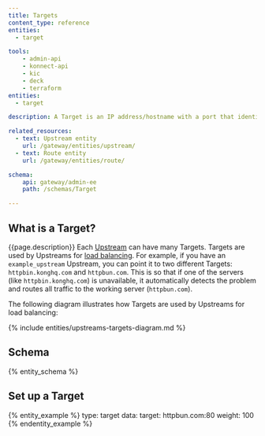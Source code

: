 ```yaml
---
title: Targets
content_type: reference
entities:
  - target

tools:
    - admin-api
    - konnect-api
    - kic
    - deck
    - terraform
entities:
  - target

description: A Target is an IP address/hostname with a port that identifies an instance of a backend service.

related_resources:
  - text: Upstream entity
    url: /gateway/entities/upstream/
  - text: Route entity
    url: /gateway/entities/route/

schema:
    api: gateway/admin-ee
    path: /schemas/Target

---
```


## What is a Target?

{{page.description}} Each [Upstream](/gateway/entities/upstream/) can have many Targets. Targets are used by Upstreams for [load balancing](https://docs.konghq.com/gateway/latest/how-kong-works/load-balancing/). For example, if you have an `example_upstream` Upstream, you can point it to two different Targets: `httpbin.konghq.com` and `httpbun.com`. This is so that if one of the servers (like `httpbin.konghq.com`) is unavailable, it automatically detects the problem and routes all traffic to the working server (`httpbun.com`).

The following diagram illustrates how Targets are used by Upstreams for load balancing:

{% include entities/upstreams-targets-diagram.md %}

## Schema

{% entity_schema %}

## Set up a Target

{% entity_example %}
type: target
data:
  target: httpbun.com:80
  weight: 100
{% endentity_example %}